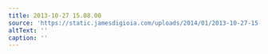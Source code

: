 ```yaml
---
title: 2013-10-27 15.08.00
source: 'https://static.jamesdigioia.com/uploads/2014/01/2013-10-27-15-08-00-scaled.jpg'
altText: ''
caption: ''
---
```


